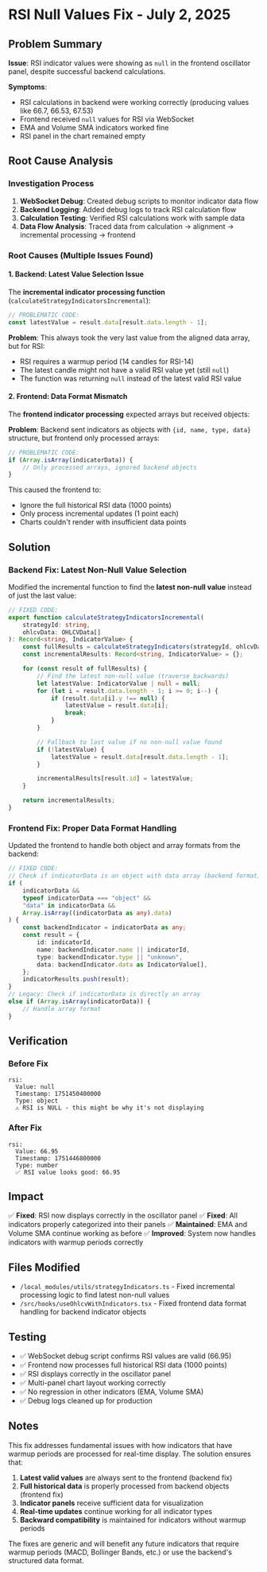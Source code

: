 # RSI Null Values Fix - July 2, 2025

## Problem Summary

**Issue**: RSI indicator values were showing as `null` in the frontend oscillator panel, despite successful backend calculations.

**Symptoms**:

- RSI calculations in backend were working correctly (producing values like 66.7, 66.53, 67.53)
- Frontend received `null` values for RSI via WebSocket
- EMA and Volume SMA indicators worked fine
- RSI panel in the chart remained empty

## Root Cause Analysis

### Investigation Process

1. **WebSocket Debug**: Created debug scripts to monitor indicator data flow
2. **Backend Logging**: Added debug logs to track RSI calculation flow
3. **Calculation Testing**: Verified RSI calculations work with sample data
4. **Data Flow Analysis**: Traced data from calculation → alignment → incremental processing → frontend

### Root Causes (Multiple Issues Found)

#### 1. Backend: Latest Value Selection Issue

The **incremental indicator processing function** (`calculateStrategyIndicatorsIncremental`):

```typescript
// PROBLEMATIC CODE:
const latestValue = result.data[result.data.length - 1];
```

**Problem**: This always took the very last value from the aligned data array, but for RSI:

- RSI requires a warmup period (14 candles for RSI-14)
- The latest candle might not have a valid RSI value yet (still `null`)
- The function was returning `null` instead of the latest valid RSI value

#### 2. Frontend: Data Format Mismatch

The **frontend indicator processing** expected arrays but received objects:

**Problem**: Backend sent indicators as objects with `{id, name, type, data}` structure, but frontend only processed arrays:

```typescript
// PROBLEMATIC CODE:
if (Array.isArray(indicatorData)) {
	// Only processed arrays, ignored backend objects
}
```

This caused the frontend to:

- Ignore the full historical RSI data (1000 points)
- Only process incremental updates (1 point each)
- Charts couldn't render with insufficient data points

## Solution

### Backend Fix: Latest Non-Null Value Selection

Modified the incremental function to find the **latest non-null value** instead of just the last value:

```typescript
// FIXED CODE:
export function calculateStrategyIndicatorsIncremental(
	strategyId: string,
	ohlcvData: OHLCVData[]
): Record<string, IndicatorValue> {
	const fullResults = calculateStrategyIndicators(strategyId, ohlcvData);
	const incrementalResults: Record<string, IndicatorValue> = {};

	for (const result of fullResults) {
		// Find the latest non-null value (traverse backwards)
		let latestValue: IndicatorValue | null = null;
		for (let i = result.data.length - 1; i >= 0; i--) {
			if (result.data[i].y !== null) {
				latestValue = result.data[i];
				break;
			}
		}

		// Fallback to last value if no non-null value found
		if (!latestValue) {
			latestValue = result.data[result.data.length - 1];
		}

		incrementalResults[result.id] = latestValue;
	}

	return incrementalResults;
}
```

### Frontend Fix: Proper Data Format Handling

Updated the frontend to handle both object and array formats from the backend:

```typescript
// FIXED CODE:
// Check if indicatorData is an object with data array (backend format)
if (
	indicatorData &&
	typeof indicatorData === "object" &&
	"data" in indicatorData &&
	Array.isArray((indicatorData as any).data)
) {
	const backendIndicator = indicatorData as any;
	const result = {
		id: indicatorId,
		name: backendIndicator.name || indicatorId,
		type: backendIndicator.type || "unknown",
		data: backendIndicator.data as IndicatorValue[],
	};
	indicatorResults.push(result);
}
// Legacy: Check if indicatorData is directly an array
else if (Array.isArray(indicatorData)) {
	// Handle array format
}
```

## Verification

### Before Fix

```
rsi:
  Value: null
  Timestamp: 1751450400000
  Type: object
  ⚠️ RSI is NULL - this might be why it's not displaying
```

### After Fix

```
rsi:
  Value: 66.95
  Timestamp: 1751446800000
  Type: number
  ✅ RSI value looks good: 66.95
```

## Impact

✅ **Fixed**: RSI now displays correctly in the oscillator panel
✅ **Fixed**: All indicators properly categorized into their panels
✅ **Maintained**: EMA and Volume SMA continue working as before
✅ **Improved**: System now handles indicators with warmup periods correctly

## Files Modified

- `/local_modules/utils/strategyIndicators.ts` - Fixed incremental processing logic to find latest non-null values
- `/src/hooks/useOhlcvWithIndicators.tsx` - Fixed frontend data format handling for backend indicator objects

## Testing

- ✅ WebSocket debug script confirms RSI values are valid (66.95)
- ✅ Frontend now processes full historical RSI data (1000 points)
- ✅ RSI displays correctly in the oscillator panel
- ✅ Multi-panel chart layout working correctly
- ✅ No regression in other indicators (EMA, Volume SMA)
- ✅ Debug logs cleaned up for production

## Notes

This fix addresses fundamental issues with how indicators that have warmup periods are processed for real-time display. The solution ensures that:

1. **Latest valid values** are always sent to the frontend (backend fix)
2. **Full historical data** is properly processed from backend objects (frontend fix)
3. **Indicator panels** receive sufficient data for visualization
4. **Real-time updates** continue working for all indicator types
5. **Backward compatibility** is maintained for indicators without warmup periods

The fixes are generic and will benefit any future indicators that require warmup periods (MACD, Bollinger Bands, etc.) or use the backend's structured data format.
